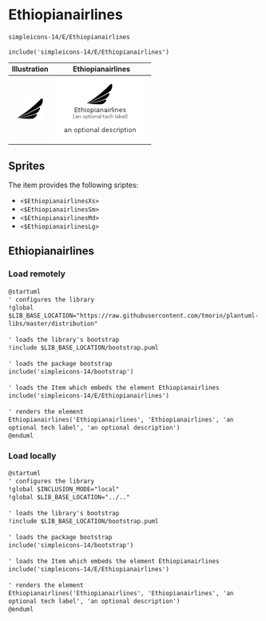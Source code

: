 # Ethiopianairlines


```text
simpleicons-14/E/Ethiopianairlines
```

```text
include('simpleicons-14/E/Ethiopianairlines')
```



| Illustration | Ethiopianairlines |
| :---: | :---: |
| ![illustration for Illustration](../../simpleicons-14/E/Ethiopianairlines.png) | ![illustration for Ethiopianairlines](../../simpleicons-14/E/Ethiopianairlines.Local.png) |



## Sprites
The item provides the following sriptes:

- `<$EthiopianairlinesXs>`
- `<$EthiopianairlinesSm>`
- `<$EthiopianairlinesMd>`
- `<$EthiopianairlinesLg>`





## Ethiopianairlines

### Load remotely
```plantuml
@startuml
' configures the library
!global $LIB_BASE_LOCATION="https://raw.githubusercontent.com/tmorin/plantuml-libs/master/distribution"

' loads the library's bootstrap
!include $LIB_BASE_LOCATION/bootstrap.puml

' loads the package bootstrap
include('simpleicons-14/bootstrap')

' loads the Item which embeds the element Ethiopianairlines
include('simpleicons-14/E/Ethiopianairlines')

' renders the element
Ethiopianairlines('Ethiopianairlines', 'Ethiopianairlines', 'an optional tech label', 'an optional description')
@enduml
```

### Load locally
```plantuml
@startuml
' configures the library
!global $INCLUSION_MODE="local"
!global $LIB_BASE_LOCATION="../.."

' loads the library's bootstrap
!include $LIB_BASE_LOCATION/bootstrap.puml

' loads the package bootstrap
include('simpleicons-14/bootstrap')

' loads the Item which embeds the element Ethiopianairlines
include('simpleicons-14/E/Ethiopianairlines')

' renders the element
Ethiopianairlines('Ethiopianairlines', 'Ethiopianairlines', 'an optional tech label', 'an optional description')
@enduml
```

